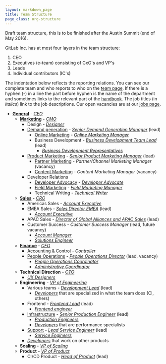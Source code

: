 ```yaml
---
layout: markdown_page
title: Team Structure
page_class: org-structure
---
```


Draft team structure, this is to be finished after the Austin Summit (end of May 2016).

GitLab Inc. has at most four layers in the team structure:

1. CEO
1. Executives (e-team) consisting of CxO's and VP's
1. Leads
1. Individual contributors (IC's)

The indentation below reflects the reporting relations.
You can see our complete team and who reports to who on the [team page](https://about.gitlab.com/team/).
If there is a hyphen (-) in a line the part before hyphen is the name of the department and sometimes links to the relevant part of the [handbook](https://about.gitlab.com/handbook/).
The job titles (in _italics_) link to the job descriptions.
Our open vacancies are at our [jobs page](https://about.gitlab.com/jobs/).


- [**General**](/handbook/) - [_CEO_](/jobs/chief-executive-officer/)
  - [**Marketing**](/handbook/marketing/) - [_CMO_](/jobs/chief-marketing-officer/)
    - Design - [_Designer_](/jobs/designer/)
    - [Demand generation](/handbook/marketing/demand-generation) - [_Senior Demand Generation Manager_](/jobs/demand-generation-manager/) (lead)
      - [Online Marketing](/handbook/marketing/online-marketing) - [_Online Marketing Manager_](/jobs/online-marketing-manager/)
      - Business Development - [_Business Development Team Lead_](/jobs/business-development-team-lead/) (lead)
         - [_Business Development Representatives_](/jobs/business-development-representative/)
    - [Product Marketing](/handbook/marketing/product-marketing/) - [_Senior Product Marketing Manager_](/jobs/product-marketing-manager/) (lead)
      - [Partner Marketing](/handbook/marketing/product-marketing/#partnermarketing/) - _Partner/Channel Marketing Manager_ (vacancy)
      - [Content Marketing](/handbook/marketing/developer-relations/content-marketing/) - _Content Marketing Manager_ (vacancy)
    - Developer Relations
      - [Developer Advocacy](/handbook/marketing/developer-relations/developer-advocacy/) - [_Developer Advocate_](/jobs/developer-advocate/)
      - [Field Marketing](/handbook/marketing/developer-relations/field-marketing/) - [_Field Marketing Manager_](/jobs/field-marketing-manager/)
      - Technical Writing - [_Technical Writer_](/jobs/technical-writer/)
  - [**Sales**](/handbook/sales-process/) - [_CRO_](/jobs/chief-revenue-officer/)
    - Americas Sales - [_Account Executive_](/jobs/account-executive/)
    - EMEA Sales - [_Sales Director EMEA_](/jobs/sales-director/) (lead)
      - [_Account Executive_](/jobs/account-executive/)
    - APAC Sales - [_Director of Global Alliances and APAC Sales_](/jobs/sales-director/) (lead)
    - Customer Success - _Customer Success Manager_ (lead, future vacancy)
      - [_Account Manager_](/jobs/account-manager/)
      - [_Solutions Engineer_](/jobs/solutions-engineer/)
  - [**Finance**](/handbook/accounting/) - [_CFO_](/jobs/chief-financial-officer/)
    - [Accounting & Control](/handbook/accounting/) - [_Controller_](/jobs/controller/)
    - [People Operations](/handbook/people-operations/) - [_People Operations Director_](/jobs/people-ops-director/) (lead, vacancy)
      - [_People Operations Coordinator_](/jobs/people-ops-coordinator/)
      - [_Administrative Coordinator_](/jobs/adminstrative-coordinator/)
  - **Technical Direction** - [_CTO_](/jobs/chief-technology-officer/)
    - [_UX Designers_](/jobs/ux-designer/)
  - **Engineering** - [_VP of Engineering_](/jobs/vp-of-engineering/)
    - Various teams - [_Development Lead_](/jobs/development-lead/) (lead)
      - [_Developers_](/jobs/developer/) that are specialized in what the team does (CI, others)
    - Frontend - [_Frontend Lead_](/jobs/frontend-lead/) (lead)
      - [_Frontend engineer_](/jobs/frontend-engineer/)
    - [Infrastructure](/handbook/operations/) - [_Senior Production Engineer_](/jobs/production-engineer/) (lead)
      - [_Production Engineers_](/jobs/production-engineer/)
      - [_Developers_](/jobs/developer/) that are performance specialists
    - [Support](/handbook/support/) - [_Lead Service Engineer_](/jobs/service-engineer/) (lead)
      - [_Service Engineers_](/jobs/service-engineer/)
    - [_Developers_](/jobs/developer/) that work on other products
  - **Scaling** - [_VP of Scaling_](/jobs/vp-of-scaling/)
  - **Product** - [_VP of Product_](/jobs/vice-president-of-product/)
    - CI/CD Product - [_Head of Product_](/jobs/head-of-product/) (lead)

